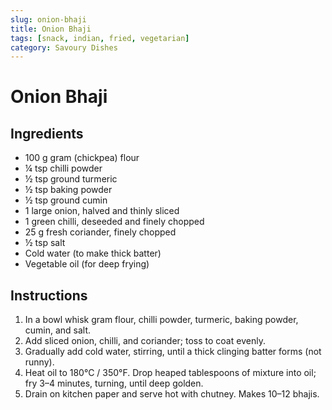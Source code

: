 ```yaml
---
slug: onion-bhaji
title: Onion Bhaji
tags: [snack, indian, fried, vegetarian]
category: Savoury Dishes
---
```


# Onion Bhaji

## Ingredients

- 100 g gram (chickpea) flour
- ¼ tsp chilli powder
- ½ tsp ground turmeric
- ½ tsp baking powder
- ½ tsp ground cumin
- 1 large onion, halved and thinly sliced
- 1 green chilli, deseeded and finely chopped
- 25 g fresh coriander, finely chopped
- ½ tsp salt
- Cold water (to make thick batter)
- Vegetable oil (for deep frying)

## Instructions

1. In a bowl whisk gram flour, chilli powder, turmeric, baking powder, cumin, and salt.
2. Add sliced onion, chilli, and coriander; toss to coat evenly.
3. Gradually add cold water, stirring, until a thick clinging batter forms (not runny).
4. Heat oil to 180°C / 350°F. Drop heaped tablespoons of mixture into oil; fry 3–4 minutes, turning, until deep golden.
5. Drain on kitchen paper and serve hot with chutney. Makes 10–12 bhajis.
